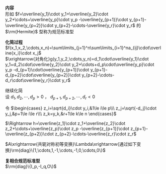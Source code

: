 **内容**  
形如 $f=\overline{y_1}\cdot y_1+\overline{y_2}\cdot y_2+\cdots+\overline{y_p}\cdot y_p  
-\overline{y_{p+1}}\cdot y_{p+1}-\overline{y_{p+2}}\cdot y_{p+2}-\cdots-\overline{y_r}\cdot y_r$ 的 $\rm{Hermite}$ 型称为规范标准型  
  
**化简过程**  
 $f(x_1,x_2,\cdots,x_n)=\sum\limits_{j=1}^n\sum\limits_{i=1}^na_{ij}\cdot\overline{x_i}\cdot x_j$   
 $\xrightarrow{对角化}g(y_1,y_2,\cdots,y_n)=d_1\cdot\overline{y_1}\cdot y_1+d_2\cdot\overline{y_2}\cdot y_2+\cdots+d_p\cdot\overline{y_p}\cdot y_p  
-d_{p+1}\cdot\overline{y_{p+1}}\cdot y_{p+1}-d_{p+2}\cdot\overline{y_{p+2}}\cdot y_{p+2}-\cdots-d_r\cdot\overline{y_r}\cdot y_r$   
  
继续化简  
设 $d_1,d_2,\cdots,d_p>0$ ， $d_{p+1},d_{p+2},\cdots,d_r<0$   
  
令  $\begin{cases}  
z_i=\sqrt{d_i}\cdot y_i,&1\le i\le p\\\  
z_j=\sqrt{-d_j}\cdot y_j,&p+1\le i\le r\\\  
z_k=y_k,&r+1\le k\le n  
\end{cases}$   
  
 $\Rightarrow h=\overline{z_1}\cdot z_1+\overline{z_2}\cdot z_2+\cdots+\overline{z_p}\cdot z_p  
-\overline{z_{p+1}}\cdot z_{p+1}-\overline{z_{p+2}}\cdot z_{p+2}-\cdots-\overline{z_r}\cdot z_r$   
  
 $A\xrightarrow{共轭对称初等变换}\Lambda\xrightarrow{通过如下变换}\rm{diag}\{1,\cdots,1,-1,\cdots,-1,0,\cdots,0\}$   
  
**复相合规范标准型**  
 $\rm{diag}\{I_p,-I_q,O\}$   
